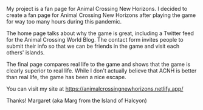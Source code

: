 My project is a fan page for Animal Crossing New Horizons. I decided to create a fan page for Animal Crossing New Horizons after playing the game for way too many hours during this pandemic.


The home page talks about why the game is great, including a Twitter feed for the Animal Crossing World Blog. The contact form invites people to submit their info so that we can be friends in the game and visit each others' islands.

The final page compares real life to the game and shows that the game is clearly superior to real life. While I don't actually believe that ACNH is better than real life, the game has been a nice escape.

You can visit my site at 
https://animalcrossingnewhorizons.netlify.app/

Thanks!
Margaret (aka Marg from the Island of Halcyon)